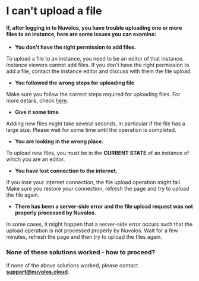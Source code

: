 # I can't upload a file

#### If, after logging in to Nuvolos, you have trouble uploading one or more files to an instance, here are some issues you can examine:

* **You don't have the right permission to add files.**

To upload a file to an instance, you need to be an editor of that instance. Instance viewers cannot add files. If you don't have the right permission to add a file, contact the instance editor and discuss with them the file upload.

* **You followed the wrong steps for uploading file**

Make sure you follow the correct steps required for uploading files. For more details, check [here]().

* **Give it some time.**

Adding new files might take several seconds, in particular if the file has a large size. Please wait for some time until the operation is completed.

* **You are looking in the wrong place.**

To upload new files, you must be in the **CURRENT STATE** of an instance of which you are an editor.

* **You have lost connection to the internet.**

If you lose your internet connection, the file upload operation might fail. Make sure you restore your connection,  refresh the page and try to upload the file again.

* **There has been a server-side error and the file upload request was not properly processed by Nuvolos.**

In some cases, it might happen that a server-side error occurs such that the upload operation is not processed properly by Nuvolos. Wait for a few minutes, refresh the page and then try to upload the files again.  


### None of these solutions worked - how to proceed?

If none of the above solutions worked, please contact [**support@nuvolos.cloud**](mailto:support@nuvolos.cloud)**.**

